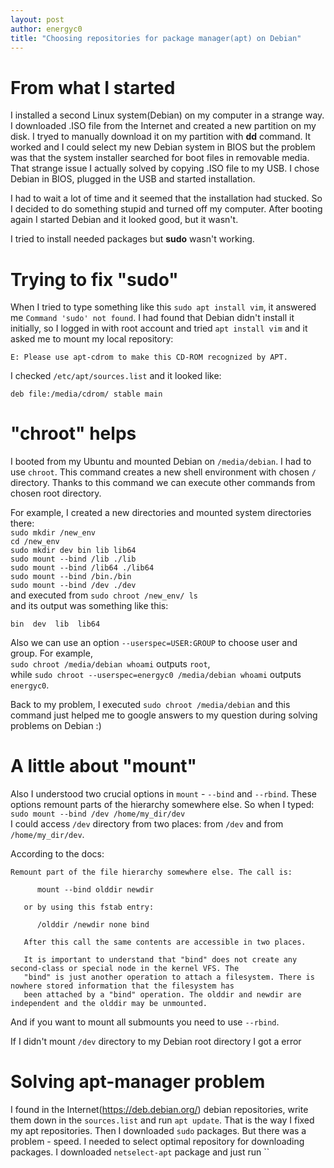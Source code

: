 ```yaml
---
layout: post
author: energyc0
title: "Choosing repositories for package manager(apt) on Debian"
---
```


# From what I started
I installed a second Linux system(Debian) on my computer in a strange way. I downloaded .ISO file from the Internet and created a new partition on my disk. I tryed to manually download it on my partition with **dd** command.
It worked and I could select my new Debian system in BIOS but the problem was that the system installer searched for boot files in removable media. That strange issue I actually solved by copying .ISO file to my USB.
I chose Debian in BIOS, plugged in the USB and started installation.

I had to wait a lot of time and it seemed that the installation had stucked. So I decided to do something stupid and turned off my computer. After booting again I started Debian and it looked good, but it wasn't. 

I tried to install needed packages but **sudo** wasn't working.

# Trying to fix "sudo"
When I tried to type something like this ``` sudo apt install vim ```, it answered me ``` Command 'sudo' not found ```. I had found that Debian didn't install it initially, so I logged in with root account and tried ``` apt install vim ``` and it asked me to mount my local repository: 

```E: Please use apt-cdrom to make this CD-ROM recognized by APT.```

I checked ```/etc/apt/sources.list``` and it looked like:

```
deb file:/media/cdrom/ stable main
```

# "chroot" helps

I booted from my Ubuntu and mounted Debian on ```/media/debian```. I had to use ```chroot```. This command creates a new shell environment with chosen ```/``` directory. Thanks to this command we can execute other commands from chosen root directory.

For example, I created a new directories and mounted system directories there:\
```sudo mkdir /new_env```\
```cd /new_env```\
```sudo mkdir dev bin lib lib64```\
```sudo mount --bind /lib ./lib```\
```sudo mount --bind /lib64 ./lib64```\
```sudo mount --bind /bin./bin```\
```sudo mount --bind /dev ./dev```\
and executed from ```sudo chroot /new_env/ ls```\
and its output was something like this:

```bin  dev  lib  lib64```

Also we can use an option ```--userspec=USER:GROUP``` to choose user and group. For example, \
```sudo chroot /media/debian whoami``` outputs ```root```,\
while ```sudo chroot --userspec=energyc0 /media/debian whoami``` outputs ```energyc0```.

Back to my problem, I executed ```sudo chroot /media/debian``` 
and this command just helped me to google answers to my question during solving problems on Debian :)

# A little about "mount" 
Also I understood two crucial options in ``mount`` - ``--bind`` and ``--rbind``. These options remount parts of the hierarchy somewhere else. So when I typed:\
```sudo mount --bind /dev /home/my_dir/dev```\
I could access ``/dev`` directory from two places: from ``/dev`` and from ``/home/my_dir/dev``. 

According to the docs: 

    Remount part of the file hierarchy somewhere else. The call is:

          mount --bind olddir newdir

       or by using this fstab entry:

          /olddir /newdir none bind

       After this call the same contents are accessible in two places.

       It is important to understand that "bind" does not create any second-class or special node in the kernel VFS. The
       "bind" is just another operation to attach a filesystem. There is nowhere stored information that the filesystem has
       been attached by a "bind" operation. The olddir and newdir are independent and the olddir may be unmounted.
And if you want to mount all submounts you need to use ``--rbind``.

If I didn't mount ``/dev`` directory to my Debian root directory I got a error

# Solving apt-manager problem
I found in the Internet(https://deb.debian.org/) debian repositories, write them down in the ``sources.list`` and run ``apt update``. That is the way I fixed my apt repositories. Then I downloaded ``sudo`` packages. But there was a problem - speed.
I needed to select optimal repository for downloading packages. I downloaded ``netselect-apt`` package and just run ``
